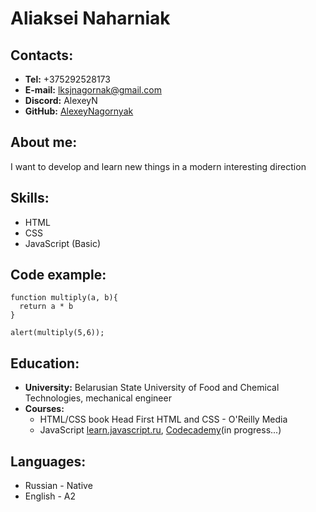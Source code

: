 # Aliaksei Naharniak

## Contacts:
 * **Tel:** +375292528173
 * **E-mail:** lksjnagornak@gmail.com
 * **Discord:** AlexeyN
 * **GitHub:** [AlexeyNagornyak](https://github.com/AlexeyNagornyak)
 
## About me:
I want to develop and learn new things in a modern interesting direction

## Skills:
 * HTML
 * CSS
 * JavaScript (Basic)

## Code example:
```
function multiply(a, b){
  return a * b
}

alert(multiply(5,6));
```

## Education:
 * **University:** Belarusian State University of Food and Chemical Technologies, mechanical engineer
 * **Courses:**
     - HTML/CSS book Head First HTML and CSS - O'Reilly Media
     - JavaScript [learn.javascript.ru](https://learn.javascript.ru/), [Codecademy](https://www.codecademy.com/)(in progress...)

## Languages:
 * Russian - Native
 * English - A2